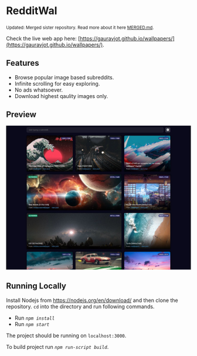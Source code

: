 # RedditWal

<small>Updated: Merged sister repository. Read more about it here [MERGED.md](MERGED.md).</small>

Check the live web app here: [https://gauravjot.github.io/wallpapers/](https://gauravjot.github.io/wallpapers/).

## Features

-   Browse popular image based subreddits.
-   Infinite scrolling for easy exploring.
-   No ads whatsoever.
-   Download highest qaulity images only.

## Preview

![screenshot](Capture.JPG)

## Running Locally

Install Nodejs from https://nodejs.org/en/download/ and then clone the repository. `cd` into the directory and run following commands.

-   Run _`npm install`_
-   Run _`npm start`_

The project should be running on `localhost:3000`.

To build project run _`npm run-script build`_.
